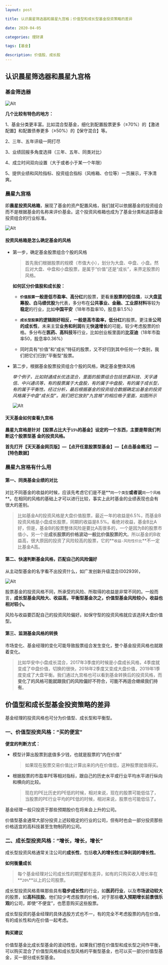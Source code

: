 ```yaml
---
layout: post

title: 认识晨星筛选器和晨星九宫格；价值型和成长型基金投资策略的差异

date: 2020-04-05

categories: 理财课

tags: [基金]

description: 价值股、成长股
---
```




## 认识晨星筛选器和晨星九宫格

### 基金筛选器

![Alt](https://user-images.githubusercontent.com/35519242/78501640-ffddaa80-778e-11ea-9618-7f72258ab742.png)



**几个比较有特色的地方：**

1、基金分类更丰富。比如混合型基金，细化到配置股票更多（≥70%）的【激进配置】和配置债券更多（≥50%）的【保守混合】等。

2、三年、五年评级一网打尽

3、业绩回报多角度选择（三年、五年、同类对比）

4、成立时间双向设置（大于或者小于某一个年限）

5、提供业绩和风险指标、投资组合指标（风格箱、仓位等）一页展示，干净清爽。

### 晨星九宫格

即**晨星投资风格箱**，展现了基金的资产配置风格，我们就可以依据基金的投资组合而不是根据基金的名称来评价基金。这个投资风格箱也成为了基金分类和追踪基金投资组合的行业标准。



![Alt](https://user-images.githubusercontent.com/35519242/78501734-94e0a380-778f-11ea-8749-a471ea0af6ed.png)

#### 投资风格箱是怎么确定基金的风格

- 第一步，确定基金股票组合个股的风格

  > 首先我们根据股票的规模（市值大小），划分为大盘、中盘、小盘。然后对大盘、中盘和小盘股票，是属于“价值”还是“成长”，来界定股票的风格。

  **如何区分价值股和成长股：**

  - **`价值股票`**一般是**低市盈率、高分红**的股票，更看重**股票的低估值**，以**大盘蓝筹股、白马绩优股**为代表，多分布在**公共事业、金融、工业原材料**等较为**稳定**的行业，比如**中国平安**（18年市盈率10，股息率1.5%）

  - **`成长型股票`**的逻辑刚好相反，一般是**高市盈率，低分红**的股票。更注重**公司的成长性**，未来主营**业务和利润**有无**快速增长**的可能，较少考虑股票的价格。多分布在**医药、高科技**等行业，比如创业板里面的**比亚迪**（18年市盈率50，股息率0.36%）

  - 同时具有“价值”和“成长”特征的股票，又不好归到其中任何一个类别，我们把它们归到“平衡型”股票。

- 第二步，根据基金股票投资组合个股的风格，确定基金整体风格

  *举个例子，比如财通成长优选混合，里面的股票组合包括世嘉科技、天孚通信、中兴通讯等，有的股票属于大盘股，有的属于中盘股，有的属于成长型，有的属于平衡性。经过分析，最后根据基金的投资组合数据确定出基金的投资风格属于中盘“成长型”。我们把它放到“九宫格”的相应格子里面，如图所示*

  ![Alt](https://user-images.githubusercontent.com/35519242/78501920-d291fc00-7790-11ea-90bd-05830fc29134.png)

#### 天天基金如何查看九宫格

**晨星九宫格是针对【股票占比大于`15%`的基金】设定的一个东西，主要是帮我们判断这个股票型基	金的投资风格。**

**首先打开【天天基金网页版】—【点开任意股票型基金】—【点击基金概况】—【特色数据】**

### 晨星九宫格有什么用

#### 第一、同类基金业绩的对比

对比不同基金的收益的时候，应该先考虑它们是不是**`同一个类型`**或者说**`同一个风格`**。在相同的风格的基础上才可以进行比较，事实上此时基金的业绩表现也会有很大的差别。

> 比如基金A的投资风格是大盘价值股票，最近一年的收益是6.5%，而基金B投资风格是小盘成长股票，同期的收益是8.5%。看绝对收益，基金B比A好，但是，基金B的股票整体风险是要比A高很多的，一个是因为B的股票市值小，另一个是**成长股票的价格波动一般比价值股票的大**。所以基金的B收益高，很大原因的投资了风险较高的股票，它的**`收益-风险性价比`**不一定比基金A高。

#### 第二、快速判断基金风格，匹配自己的风险偏好

从主动型基金的名字看不出投资什么，如广发创新升级混合(002939)，

![Alt](https://user-images.githubusercontent.com/35519242/78502173-3d900280-7792-11ea-85ce-853f49731ef0.png)

股票基金的投资风格不同，所承受的风险、所取得的收益是非常不同的。一般而言，**成长型基金风险大、收益高，平衡型基金次之，价值型基金风险较小，收益也相对较小。**

风险与收益要匹配自己的投资风险偏好。如保守型的投资风格就应该选择大盘价值型。

#### 第三、监测基金风格的转换

市场变化、基金经理的变化可能导致股票组合发生变化，整个基金投资风格也就跟着变化。

> 比如华安中小盘成长混合，2017年3季度的时候是小盘成长风格，4季度就变成了中盘价值，切换的很快，2018年2季度又变成大盘价值，2019年1季度变成了大盘平衡。我们通过九宫格也可以看到基金转换后的投资风格，而**变化了的风格可能就跟我们的风险偏好不符合，可能不再适合继续我们持有**。

## 价值型和成长型基金投资策略的差异

基金经理的投资风格也可分为价值型、成长型和平衡型。

### 一、价值型投资风格：“买的便宜”

**便宜的判断方式：**

- 模型计算出股票到底值多少钱，也就是股票的“内在价值”

  > 如果现在股票交易价值比计算出来的内在价值低，这种股票就值得买。

- 根据股票的市盈率PE等相对指标，跟自己的历史水平或行业平均水平进行纵向和横向的比较。

  > 现在的PE比历史的PE低的时候，相对来说，现在的股票可能低估了，当股票的PE行业平均的PE低的时候，相对来说，股票也可能低估了。

基金经理一般只投资于那些预期股价在将来会上升的公司。

价值型基金通常大部分投资上述较稳定的行业的公司，但有时也会一部分投资那些价格适宜的高科技甚至生物制药的公司。

### 二、成长型投资风格：“增长，增长，增长”

成长型投资风格通常关注公司的**成长性**，包括**收入的增长性**或**净利润的增长性**。

**如何衡量成长**

> 每个基金经理对公司成长性的期望都有差异，如有的只购买收入增长率在**`20%`**以上的公司股票。

成长型投资风格青睐那些具有**稳步成长性**的行业，如**医药行业**，以及**市场波动较大**的股票，如**高科技股**。他们较少考虑股票的价格，对于那些**收入预期增长前景很乐观**的公司，即使“不便宜”，也愿意购买这些股票。

成长型投资的基金经理的具体选股方式也不一，有的完全不考虑股票的内在价值，有的成长性和内在价值一起考虑。



#### 购买建议

价值型基金比成长型基金的波动性低，如果我们想在价值型和成长型之间作平衡，可以购买混合了价值型风格和成长型风格的平衡型基金，也可以买一部分价值型基金，买一部分成长型基金。